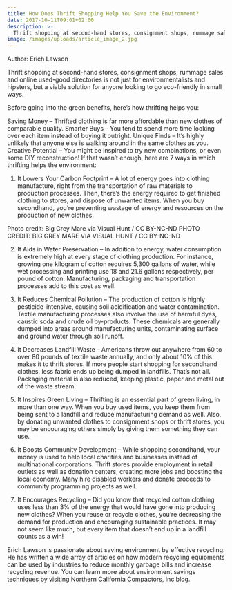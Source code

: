 ```yaml
---
title: How Does Thrift Shopping Help You Save the Environment?
date: 2017-10-11T09:01+02:00
description: >-
  Thrift shopping at second-hand stores, consignment shops, rummage sales and online used-good directories is not just for environmentalists and hipsters, but a viable solution for anyone looking to go eco-friendly in small ways.
image: /images/uploads/article_image_2.jpg
---
```


Author: Erich Lawson

Thrift shopping at second-hand stores, consignment shops, rummage sales and online used-good directories is not just for environmentalists and hipsters, but a viable solution for anyone looking to go eco-friendly in small ways.

Before going into the green benefits, here’s how thrifting helps you:

Saving Money – Thrifted clothing is far more affordable than new clothes of comparable quality.
Smarter Buys – You tend to spend more time looking over each item instead of buying it outright.
Unique Finds – It’s highly unlikely that anyone else is walking around in the same clothes as you.
Creative Potential – You might be inspired to try new combinations, or even some DIY reconstruction!
If that wasn’t enough, here are 7 ways in which thrifting helps the environment:

1. It Lowers Your Carbon Footprint – A lot of energy goes into clothing manufacture, right from the transportation of raw materials to production processes. Then, there’s the energy required to get finished clothing to stores, and dispose of unwanted items. When you buy secondhand, you’re preventing wastage of energy and resources on the production of new clothes.

Photo credit:  Big Grey Mare  via  Visual Hunt  /   CC BY-NC-ND
PHOTO CREDIT: BIG GREY MARE VIA VISUAL HUNT / CC BY-NC-ND

2. It Aids in Water Preservation – In addition to energy, water consumption is extremely high at every stage of clothing production. For instance, growing one kilogram of cotton requires 5,300 gallons of water, while wet processing and printing use 18 and 21.6 gallons respectively, per pound of cotton. Manufacturing, packaging and transportation processes add to this cost as well.

3. It Reduces Chemical Pollution – The production of cotton is highly pesticide-intensive, causing soil acidification and water contamination. Textile manufacturing processes also involve the use of harmful dyes, caustic soda and crude oil by-products. These chemicals are generally dumped into areas around manufacturing units, contaminating surface and ground water through soil runoff.

4. It Decreases Landfill Waste – Americans throw out anywhere from 60 to over 80 pounds of textile waste annually, and only about 10% of this makes it to thrift stores. If more people start shopping for secondhand clothes, less fabric ends up being dumped in landfills. That’s not all. Packaging material is also reduced, keeping plastic, paper and metal out of the waste stream.

5. It Inspires Green Living – Thrifting is an essential part of green living, in more than one way. When you buy used items, you keep them from being sent to a landfill and reduce manufacturing demand as well. Also, by donating unwanted clothes to consignment shops or thrift stores, you may be encouraging others simply by giving them something they can use.

6. It Boosts Community Development – While shopping secondhand, your money is used to help local charities and businesses instead of multinational corporations. Thrift stores provide employment in retail outlets as well as donation centers, creating more jobs and boosting the local economy. Many hire disabled workers and donate proceeds to community programming projects as well.

7. It Encourages Recycling – Did you know that recycled cotton clothing uses less than 3% of the energy that would have gone into producing new clothes? When you reuse or recycle clothes, you’re decreasing the demand for production and encouraging sustainable practices. It may not seem like much, but every item that doesn’t end up in a landfill counts as a win!

Erich Lawson is passionate about saving environment by effective recycling. He has written a wide array of articles on how modern recycling equipments can be used by industries to reduce monthly garbage bills and increase recycling revenue. You can learn more about environment savings techniques by visiting Northern California Compactors, Inc blog.
